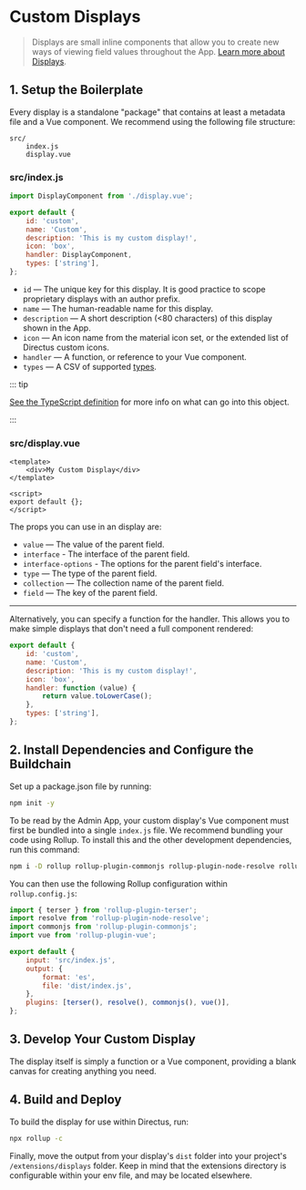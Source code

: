 # Custom Displays <small></small>

> Displays are small inline components that allow you to create new ways of viewing field values throughout the App. [Learn more about Displays](/concepts/displays/).

## 1. Setup the Boilerplate

Every display is a standalone "package" that contains at least a metadata file and a Vue component. We recommend using
the following file structure:

```
src/
	index.js
	display.vue
```

### src/index.js

```js
import DisplayComponent from './display.vue';

export default {
	id: 'custom',
	name: 'Custom',
	description: 'This is my custom display!',
	icon: 'box',
	handler: DisplayComponent,
	types: ['string'],
};
```

- `id` — The unique key for this display. It is good practice to scope proprietary displays with an author prefix.
- `name` — The human-readable name for this display.
- `description` — A short description (<80 characters) of this display shown in the App.
- `icon` — An icon name from the material icon set, or the extended list of Directus custom icons.
- `handler` — A function, or reference to your Vue component.
- `types` — A CSV of supported [types](/concepts/types/).

::: tip

[See the TypeScript definition](https://github.com/directus/directus/blob/20355fee5eba514dd75565f60269311187010c66/app/src/displays/types.ts#L24-L34)
for more info on what can go into this object.

:::

### src/display.vue

```vue
<template>
	<div>My Custom Display</div>
</template>

<script>
export default {};
</script>
```

The props you can use in an display are:

- `value` — The value of the parent field.
- `interface` - The interface of the parent field.
- `interface-options` - The options for the parent field's interface.
- `type` — The type of the parent field.
- `collection` — The collection name of the parent field.
- `field` — The key of the parent field.

---

Alternatively, you can specify a function for the handler. This allows you to make simple displays that don't need a
full component rendered:

```js
export default {
	id: 'custom',
	name: 'Custom',
	description: 'This is my custom display!',
	icon: 'box',
	handler: function (value) {
		return value.toLowerCase();
	},
	types: ['string'],
};
```

## 2. Install Dependencies and Configure the Buildchain

Set up a package.json file by running:

```bash
npm init -y
```

To be read by the Admin App, your custom display's Vue component must first be bundled into a single `index.js` file. We
recommend bundling your code using Rollup. To install this and the other development dependencies, run this command:

```bash
npm i -D rollup rollup-plugin-commonjs rollup-plugin-node-resolve rollup-plugin-terser rollup-plugin-vue@5.0.0 @vue/compiler-sfc rollup-plugin-vue@next
```

You can then use the following Rollup configuration within `rollup.config.js`:

```js
import { terser } from 'rollup-plugin-terser';
import resolve from 'rollup-plugin-node-resolve';
import commonjs from 'rollup-plugin-commonjs';
import vue from 'rollup-plugin-vue';

export default {
	input: 'src/index.js',
	output: {
		format: 'es',
		file: 'dist/index.js',
	},
	plugins: [terser(), resolve(), commonjs(), vue()],
};
```

## 3. Develop Your Custom Display

The display itself is simply a function or a Vue component, providing a blank canvas for creating anything you need.

## 4. Build and Deploy

To build the display for use within Directus, run:

```bash
npx rollup -c
```

Finally, move the output from your display's `dist` folder into your project's `/extensions/displays` folder. Keep in
mind that the extensions directory is configurable within your env file, and may be located elsewhere.
